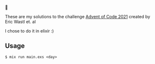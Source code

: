 🎄

These are my solutions to the challenge [Advent of Code 2021](https://adventofcode.com/2021/) created by Eric Wastl et. al

I chose to do it in elixir :)

## Usage

```shell
$ mix run main.exs <day>
```

